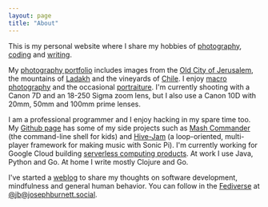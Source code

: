 ```yaml
---
layout: page
title: "About"
---
```


This is my personal website where I share my hobbies of [photography][1], [coding][git] and [writing][3].

My [photography portfolio][1] includes images from the [Old City of Jerusalem][jer], the mountains of [Ladakh][lad] and the vineyards of [Chile][chi].  I enjoy [macro photography][mac] and the occasional [portraiture][por].  I'm currently shooting with a Canon 7D and an 18-250 Sigma zoom lens, but I also use a Canon 10D with 20mm, 50mm and 100mm prime lenses.

I am a professional programmer and I enjoy hacking in my spare time too.  My [Github page][git] has some of my side projects such as [Mash Commander][mash] (the command-line shell for kids) and [Hive-Jam][jam] (a loop-oriented, multi-player framework for making music with Sonic Pi).  I'm currently working for Google Cloud building [serverless computing products][cloud].  At work I use Java, Python and Go.  At home I write mostly Clojure and Go.

I've started a [weblog][3]  to share my thoughts on software development, mindfulness and general human behavior.  You can follow in the [Fediverse][fed] at [@jb@josephburnett.social][jb].

[1]: /photographs.html 
[3]: /weblog.html
[jer]: /photographs/jerusalem.html
[lad]: /photographs/ladakh.html
[chi]: /photographs/chile.html
[mac]: /photographs/macro.html
[por]: /photographs/portraits.html
[git]: https://github.com/josephburnett
[mash]: https://mash-commander.appspot.com
[jam]: https://github.com/josephburnett/hive-jam/blob/master/README.md
[cloud]: https://cloud.google.com/serverless
[fed]: https://joinmastodon.org/
[jb]: https://josephburnett.social/@jb
